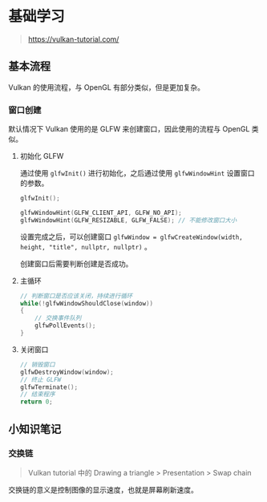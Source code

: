 # 基础学习

> https://vulkan-tutorial.com/

## 基本流程

Vulkan 的使用流程，与 OpenGL 有部分类似，但是更加复杂。

### 窗口创建

默认情况下 Vulkan 使用的是 GLFW 来创建窗口，因此使用的流程与 OpenGL 类似。

1. 初始化 GLFW

    通过使用 `glfwInit()` 进行初始化，之后通过使用 `glfwWindowHint`  设置窗口的参数。
    
    ```cpp
    glfwInit();

	glfwWindowHint(GLFW_CLIENT_API, GLFW_NO_API);
	glfwWindowHint(GLFW_RESIZABLE, GLFW_FALSE); // 不能修改窗口大小
    ```
    
    设置完成之后，可以创建窗口 `glfwWindow = glfwCreateWindow(width, height, "title", nullptr, nullptr)` 。
    
    创建窗口后需要判断创建是否成功。
    
2. 主循环

    ```cpp
    // 判断窗口是否应该关闭，持续进行循环
    while(!glfwWindowShouldClose(window))
    {
        // 交换事件队列
        glfwPollEvents();
    }
    ```
    
3. 关闭窗口

    ```cpp
    // 销毁窗口
    glfwDestroyWindow(window);
    // 终止 GLFW
    glfwTerminate();
    // 结束程序
    return 0;
    ```

## 小知识笔记

### 交换链

> Vulkan tutorial 中的 Drawing a triangle > Presentation > Swap chain

交换链的意义是控制图像的显示速度，也就是屏幕刷新速度。